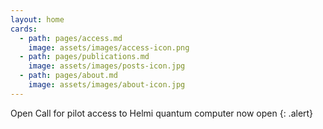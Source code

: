 ```yaml
---
layout: home
cards:
  - path: pages/access.md
    image: assets/images/access-icon.png
  - path: pages/publications.md
    image: assets/images/posts-icon.jpg
  - path: pages/about.md
    image: assets/images/about-icon.jpg
---
```


Open Call for pilot access to Helmi quantum computer now open
{: .alert}
